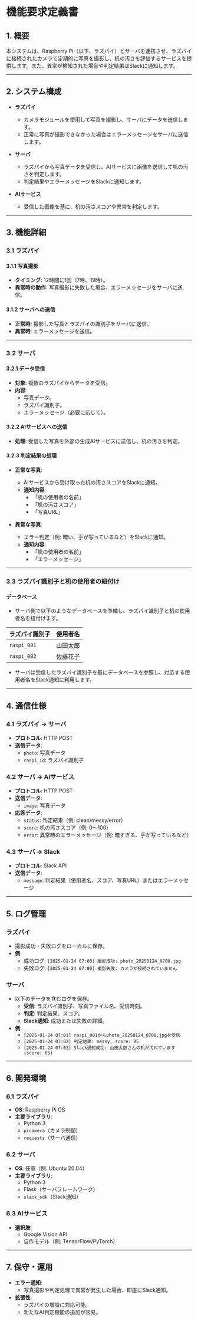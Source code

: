 # 機能要求定義書

## **1. 概要**
本システムは、Raspberry Pi（以下、ラズパイ）とサーバを連携させ、ラズパイに接続されたカメラで定期的に写真を撮影し、机の汚さを評価するサービスを提供します。また、異常が検知された場合や判定結果はSlackに通知します。

---

## **2. システム構成**
- **ラズパイ**
  - カメラモジュールを使用して写真を撮影し、サーバにデータを送信します。
  - 正常に写真が撮影できなかった場合はエラーメッセージをサーバに送信します。

- **サーバ**
  - ラズパイから写真データを受信し、AIサービスに画像を送信して机の汚さを判定します。
  - 判定結果やエラーメッセージをSlackに通知します。

- **AIサービス**
  - 受信した画像を基に、机の汚さスコアや異常を判定します。

---

## **3. 機能詳細**

### **3.1 ラズパイ**
#### **3.1.1 写真撮影**
- **タイミング**: 12時間に1回（7時、19時）。
- **異常時の動作**: 写真撮影に失敗した場合、エラーメッセージをサーバに送信。

#### **3.1.2 サーバへの送信**
- **正常時**: 撮影した写真とラズパイの識別子をサーバに送信。
- **異常時**: エラーメッセージを送信。

---

### **3.2 サーバ**
#### **3.2.1 データ受信**
- **対象**: 複数のラズパイからデータを受信。
- **内容**:
  - 写真データ。
  - ラズパイ識別子。
  - エラーメッセージ（必要に応じて）。

#### **3.2.2 AIサービスへの送信**
- **処理**: 受信した写真を外部の生成AIサービスに送信し、机の汚さを判定。

#### **3.2.3 判定結果の処理**
- **正常な写真**:
  - AIサービスから受け取った机の汚さスコアをSlackに通知。
  - **通知内容**:
    - 「机の使用者の名前」
    - 「机の汚さスコア」
    - 「写真URL」

- **異常な写真**:
  - エラー判定（例: 暗い、手が写っているなど）をSlackに通知。
  - **通知内容**:
    - 「机の使用者の名前」
    - 「エラーメッセージ」

---

### **3.3 ラズパイ識別子と机の使用者の紐付け**
#### **データベース**
- サーバ側で以下のようなデータベースを準備し、ラズパイ識別子と机の使用者名を紐付けます。

| ラズパイ識別子 | 使用者名  |
| -------------- | --------- |
| `raspi_001`    | 山田太郎   |
| `raspi_002`    | 佐藤花子   |

- サーバは受信したラズパイ識別子を基にデータベースを参照し、対応する使用者名をSlack通知に利用します。

---

## **4. 通信仕様**
### **4.1 ラズパイ → サーバ**
- **プロトコル**: HTTP POST
- **送信データ**:
  - `photo`: 写真データ
  - `raspi_id`: ラズパイ識別子

### **4.2 サーバ → AIサービス**
- **プロトコル**: HTTP POST
- **送信データ**:
  - `image`: 写真データ
- **応答データ**:
  - `status`: 判定結果（例: clean/messy/error）
  - `score`: 机の汚さスコア（例: 0〜100）
  - `error`: 異常時のエラーメッセージ（例: 暗すぎる、手が写っているなど）

### **4.3 サーバ → Slack**
- **プロトコル**: Slack API
- **送信データ**:
  - `message`: 判定結果（使用者名、スコア、写真URL）またはエラーメッセージ

---

## **5. ログ管理**
### **ラズパイ**
- 撮影成功・失敗ログをローカルに保存。
- **例**:
  - 成功ログ: `[2025-01-24 07:00] 撮影成功: photo_20250124_0700.jpg`
  - 失敗ログ: `[2025-01-24 07:00] 撮影失敗: カメラが接続されていません`

### **サーバ**
- 以下のデータを含むログを保存。
  - **受信**: ラズパイ識別子、写真ファイル名、受信時刻。
  - **判定**: 判定結果、スコア。
  - **Slack通知**: 成功または失敗の詳細。
- **例**:
  - `[2025-01-24 07:01] raspi_001からphoto_20250124_0700.jpgを受信`
  - `[2025-01-24 07:02] 判定結果: messy, score: 85`
  - `[2025-01-24 07:03] Slack通知成功: 山田太郎さんの机が汚れています (score: 85)`

---

## **6. 開発環境**
### **6.1 ラズパイ**
- **OS**: Raspberry Pi OS
- **主要ライブラリ**:
  - Python 3
  - `picamera`（カメラ制御）
  - `requests`（サーバ通信）

### **6.2 サーバ**
- **OS**: 任意（例: Ubuntu 20.04）
- **主要ライブラリ**:
  - Python 3
  - Flask（サーバフレームワーク）
  - `slack_sdk`（Slack通知）

### **6.3 AIサービス**
- **選択肢**:
  - Google Vision API
  - 自作モデル（例: TensorFlow/PyTorch）

---

## **7. 保守・運用**
- **エラー通知**:
  - 写真撮影や判定処理で異常が発生した場合、即座にSlack通知。
- **拡張性**:
  - ラズパイの増設に対応可能。
  - 新たなAI判定機能の追加が容易。